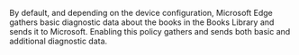By default, and depending on the device configuration, Microsoft Edge gathers basic diagnostic data about the books in the Books Library and sends it to Microsoft. Enabling this policy gathers and sends both basic and additional diagnostic data.